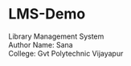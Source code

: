 # LMS-Demo
Library Management System
<br>
Author Name: Sana
<br>
College: Gvt Polytechnic Vijayapur

